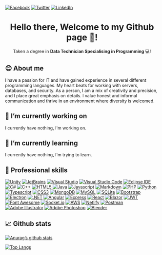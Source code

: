 [![Facebook](https://img.shields.io/badge/Facebook-%231877F2?style=for-the-badge&logo=Facebook&logoColor=white)](https://www.facebook.com/dennis.thiesen.1990)
[![Twitter](https://img.shields.io/badge/Twitter-%231DA1F2?style=for-the-badge&logo=Twitter&logoColor=white)](https://twitter.com/Hulle107)
[![LinkedIn](https://img.shields.io/badge/LinkedIn-%230077B5?style=for-the-badge&logo=linkedin&logoColor=white)](https://www.linkedin.com/in/dennisthiesen)

<div align="center">

  # Hello there, Welcome to my Github page 👋!
  
  Taken a degree in **Data Technician Specialising in Programming** 💻!
  
</div>

## 😊 About me

I have a passion for IT and have gained experience in several different programming languages. My heart beats for working with servers, databases, and security. As a person, I am a mix of creativity and precision, and I place great emphasis on details. I value honest and informal communication and thrive in an environment where diversity is welcomed.

## 🔭 I’m currently working on

I currently have nothing, I'm working on.

## 🌱 I’m currently learning

I currently have nothing, I'm trying to learn.

## 💼 Professional skills

[![Unity](https://img.shields.io/badge/Unity-%23000000.svg?style=for-the-badge&logo=unity&logoColor=white)](https://en.wikipedia.org/wiki/Unity_(game_engine))
[![JetBrains](https://img.shields.io/badge/JetBrains-%2327282c.svg?style=for-the-badge&logo=jetbrains&logoColor=%23000000)](https://en.wikipedia.org/wiki/JetBrains)
[![Visual Studio](https://img.shields.io/badge/Visual_Studio-%235C2D91.svg?style=for-the-badge&logo=visualstudio&logoColor=white)](https://en.wikipedia.org/wiki/Microsoft_Visual_Studio)
[![Visual Studio Code](https://img.shields.io/badge/VS_Code-%23007ACC.svg?style=for-the-badge&logo=visualstudiocode&logoColor=white)](https://en.wikipedia.org/wiki/Visual_Studio_Code)
[![Eclipse IDE](https://img.shields.io/badge/Eclipse_IDE-%232C2255.svg?style=for-the-badge&logo=eclipseide&logoColor=white)](https://en.wikipedia.org/wiki/Eclipse_(software))
[![C#](https://img.shields.io/badge/C%23-%23239120?style=for-the-badge&logo=c-sharp&logoColor=white)](https://en.wikipedia.org/wiki/C_Sharp_(programming_language))
[![C++](https://img.shields.io/badge/C++-%2300599C?style=for-the-badge&logo=c%2B%2B&logoColor=white)](https://en.wikipedia.org/wiki/C%2B%2B)
[![HTML5](https://img.shields.io/badge/HTML5-%23E34F26?style=for-the-badge&logo=html5&logoColor=white)](https://en.wikipedia.org/wiki/HTML5)
[![Java](https://img.shields.io/badge/Java-%23ED8B00?style=for-the-badge&logo=java&logoColor=white)](https://en.wikipedia.org/wiki/Java_(programming_language))
[![Javascript](https://img.shields.io/badge/Javascript-%23323330?style=for-the-badge&logo=javascript&logoColor=%23F7DF1E)](https://en.wikipedia.org/wiki/JavaScript)
[![Markdown](https://img.shields.io/badge/Markdown-black?style=for-the-badge&logo=markdown&logoColor=white)](https://en.wikipedia.org/wiki/Markdown)
[![PHP](https://img.shields.io/badge/PHP-%23777BB4?style=for-the-badge&logo=php&logoColor=white)](https://en.wikipedia.org/wiki/PHP)
[![Python](https://img.shields.io/badge/Python-%233670A0?style=for-the-badge&logo=python&logoColor=%23FFDD54)](https://en.wikipedia.org/wiki/Python_(programming_language))
[![Typescript](https://img.shields.io/badge/Typescript-%23007ACC?style=for-the-badge&logo=typescript&logoColor=white)](https://en.wikipedia.org/wiki/TypeScript)
[![CSS3](https://img.shields.io/badge/CSS3-%231572B6?style=for-the-badge&logo=css3&logoColor=white)](https://en.wikipedia.org/wiki/CSS)
[![MongoDB](https://img.shields.io/badge/MongoDB-%23001E2B?style=for-the-badge&logo=mongodb&logoColor=%2347A248)](https://en.wikipedia.org/wiki/MongoDB)
[![MySQL](https://img.shields.io/badge/MySQL-%234479A1?style=for-the-badge&logo=mysql&logoColor=white)](https://en.wikipedia.org/wiki/MySQL)
[![SQLite](https://img.shields.io/badge/SQLite-%23003B57?style=for-the-badge&logo=sqlite&logoColor=white)](https://en.wikipedia.org/wiki/SQLite)
[![Bootstrap](https://img.shields.io/badge/Bootstrap-%23563D7C?style=for-the-badge&logo=bootstrap&logoColor=white)](https://en.wikipedia.org/wiki/Bootstrap_(front-end_framework))
[![Electron](https://img.shields.io/badge/Electron-%2347848F?style=for-the-badge&logo=electron&logoColor=white)](https://en.wikipedia.org/wiki/Electron_(software_framework))
[![.NET](https://img.shields.io/badge/.NET-%235C2D91?style=for-the-badge&logo=.net&logoColor=white)](https://en.wikipedia.org/wiki/.NET)
[![Angular](https://img.shields.io/badge/Angular-%23DD0031?style=for-the-badge&logo=angular&logoColor=white)](https://en.wikipedia.org/wiki/Angular_(web_framework))
[![Express](https://img.shields.io/badge/Express-%23404d59?style=for-the-badge&logo=express&logoColor=%2361DAFB)](https://en.wikipedia.org/wiki/Express.js)
[![React](https://img.shields.io/badge/React-%2320232A?style=for-the-badge&logo=react&logoColor=%2361DAFB)](https://en.wikipedia.org/wiki/React_(JavaScript_library))
[![Blazor](https://img.shields.io/badge/Blazor-%235C2D91?style=for-the-badge&logo=blazor&logoColor=white)](https://en.wikipedia.org/wiki/Blazor)
[![JWT](https://img.shields.io/badge/JWT-black?style=for-the-badge&logo=JSON%20web%20tokens&logoColor=white)](https://en.wikipedia.org/wiki/JSON_Web_Token)
[![Font Awesome](https://img.shields.io/badge/Font_Awesome-%23528DD7?style=for-the-badge&logo=fontawesome&logoColor=white)](https://en.wikipedia.org/wiki/Font_Awesome)
[![Socket.io](https://img.shields.io/badge/Socket.io-black?style=for-the-badge&logo=socket.io&badgeColor=white)](https://en.wikipedia.org/wiki/Socket.IO)
[![AWS](https://img.shields.io/badge/AWS-%23FF9900.svg?style=for-the-badge&logo=amazon-aws&logoColor=white)](https://en.wikipedia.org/wiki/Amazon_Web_Services)
[![Netlify](https://img.shields.io/badge/Netlify-%23000000.svg?style=for-the-badge&logo=netlify&logoColor=#00C7B7)](https://en.wikipedia.org/wiki/Netlify)
[![Postman](https://img.shields.io/badge/Postman-%23FF6C37.svg?style=for-the-badge&logo=postman&logoColor=white)](https://en.wikipedia.org/wiki/Postman_(software))
[![Adobe Illustrator](https://img.shields.io/badge/Illustrator-%23FF9A00.svg?style=for-the-badge&logo=adobeillustrator&logoColor=white)](https://en.wikipedia.org/wiki/Adobe_Illustrator)
[![Adobe Photoshop](https://img.shields.io/badge/Photoshop-%2331A8FF.svg?style=for-the-badge&logo=adobephotoshop&logoColor=white)](https://en.wikipedia.org/wiki/Adobe_Photoshop)
[![Blender](https://img.shields.io/badge/Blender-%230E548B.svg?style=for-the-badge&logo=blender&logoColor=%23F5792A)](https://en.wikipedia.org/wiki/Blender_(software))

## 📈 Github stats

[![Anurag’s github stats](https://github-readme-stats.vercel.app/api?username=Hulle107)](https://github.com/Hulle107)

[![Top Langs](https://github-readme-stats.vercel.app/api/top-langs/?username=Hulle107&layout=compact)](https://github.com/Hulle107)

<!--
- 🔭 I’m currently working on ...
- 🌱 I’m currently learning ...
- 👯 I’m looking to collaborate on ...
- 🤔 I’m looking for help with ...
- 💬 Ask me about ...
- 📫 How to reach me: ...
- 😄 Pronouns: ...
- ⚡ Fun fact: ...
-->
